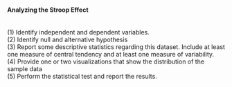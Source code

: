 #### Analyzing the Stroop Effect
<br>
(1) Identify independent and dependent variables.
<br>
(2) Identify null and alternative hypothesis
<br>
(3) Report some descriptive statistics regarding this dataset. Include at least one measure of central tendency and at least one measure of variability.
<br>
(4) Provide one or two visualizations that show the distribution of the sample data
<br>
(5) Perform the statistical test and report the results.
